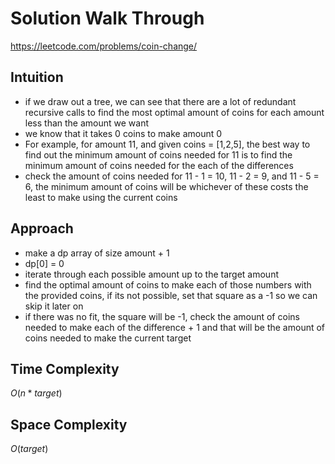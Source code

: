 # Solution Walk Through
https://leetcode.com/problems/coin-change/

## Intuition
- if we draw out a tree, we can see that there are a lot of redundant recursive calls to find the most optimal amount of coins for each amount less than the amount we want
- we know that it takes 0 coins to make amount 0
- For example, for amount 11, and given coins = [1,2,5], the best way to find out the minimum amount of coins needed for 11 is to find the minimum amount of coins needed for the each of the differences
- check the amount of coins needed for 11 - 1 = 10, 11 - 2 = 9, and 11 - 5 = 6, the minimum amount of coins will be whichever of these costs the least to make using the current coins

## Approach
- make a dp array of size amount + 1
- dp[0] = 0
- iterate through each possible amount up to the target amount
- find the optimal amount of coins to make each of those numbers with the provided coins, if its not possible, set that square as a -1 so we can skip it later on
- if there was no fit, the square will be -1, check the amount of coins needed to make each of the difference + 1 and that will be the amount of coins needed to make the current target

## Time Complexity
$O(n * target)$ 

## Space Complexity
$O(target)$ 

